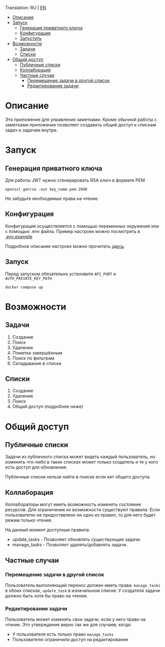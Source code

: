Translation: RU | [EN](./README.md)

<!-- TOC -->
* [Описание](#описание)
* [Запуск](#запуск)
  * [Генерация приватного ключа](#генерация-приватного-ключа)
  * [Конфигурация](#конфигурация)
  * [Запустить](#запустить)
* [Возможности](#возможности)
  * [Задачи](#задачи)
  * [Списки](#списки)
* [Общий доступ](#общий-доступ)
  * [Публичные списки](#публичные-списки)
  * [Коллаборация](#коллаборация)
  * [Частные случаи](#частные-случаи)
    * [Перемещение задачи в другой список](#перемещение-задачи-в-другой-список)
    * [Редактирование задачи](#редактирование-задачи)
<!-- TOC -->


# Описание

Это приложение для управления заметками.
Кроме обычной работы с заметками приложение позволяет
создавать общий доступ к спискам задач и задачам внутри.

# Запуск

## Генерация приватного ключа

Для работы JWT нужно сгенерировать RSA ключ в формате PEM

```
openssl genrsa -out key_name.pem 2048
```

Не забудьте необходимые права на чтение.

## Конфигурация

Конфигурация осуществляется с помощью переменных окружения или
с помощью .env файла. Пример настроек можно посмотреть в [.env.example](./.env.example)

Подробное описание настроек можно прочитать [здесь](./docs/ru/CONFIG.md).


## Запуск

Перед запуском обязательно установите `API_PORT` и `AUTH_PRIVATE_KEY_PATH`

```
docker compose up
```

# Возможности

## Задачи

1. Создание
2. Поиск
3. Удаление
4. Пометка завершённым
5. Поиск по фильтрам
6. Складывание в списки

## Списки

1. Создание
2. Удаление
3. Поиск
4. Общий доступ (подробнее ниже)

# Общий доступ

## Публичные списки

Задачи из публичного списка может видеть каждый пользователь,
но изменять что-либо в таких списках может только создатель и
те у кого есть доступ для обновления.

Публичные списки нельзя найти в поиске если нет общего доступа.

## Коллаборация

Коллабораторы могут иметь возможность изменять состояние ресурсов.
Для ограничения их возможности существуют правила.
Если пользователю не предоставлено ни одно из правил, то для него будет режим только чтения.

На данный момент доступные правила:

- update_tasks - Позволяет обновлять существующие задачи.
- manage_tasks - Позволяет удалять/добавлять задачи.

## Частные случаи

### Перемещение задачи в другой список

Пользователь выполняющий перенос должен иметь права: `manage_tasks` в обоих
списках, `update_task` в изначальном списке.
У создателя задачи должно быть хотя бы право на чтение.

### Редактирование задачи

Пользователь может изменять свои задачи, если у него право на чтение.
Это утверждение верно так же для случаев, когда:

- У пользователя есть только право `manage_tasks`
- Пользователю ограничили доступ на редактирование
